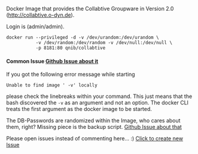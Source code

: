 Docker Image that provides the Collabtive Groupware in Version 2.0 (http://collabtive.o-dyn.de).

Login is (admin/admin).

```
docker run --privileged -d -v /dev/urandom:/dev/urandom \
           -v /dev/random:/dev/random -v /dev/null:/dev/null \
           -p 8181:80 qnib/collabtive
```

#### Common Issue [Github Issue about it](https://github.com/ChristianKniep/docker-collabtive/issues/3)

If you got the following error message while starting 

```
Unable to find image ' -v' locally
```

please check the linebreaks within your command. This just means that the bash discovered the ```-v``` as an argument and not an option.
The docker CLI treats the first argument as the docker image to be started.


The DB-Passwords are randomized within the Image, who cares about them, right?
Missing piece is the backup script. [Github Issue about that][1]

Please open issues instead of commenting here... :)
[Click to create new Issue][2]


  [1]: https://github.com/ChristianKniep/docker-collabtive/issues/1
  [2]: https://github.com/ChristianKniep/docker-collabtive/issues/new
